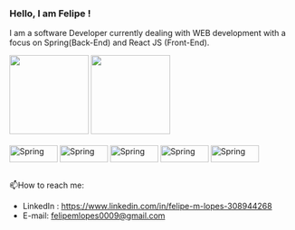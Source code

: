 ###  Hello, I am Felipe ! 
I am a software Developer currently dealing with WEB development with a focus on Spring(Back-End) and React JS (Front-End).
<div>
    <img height="140" src="https://github-readme-stats-ten-gilt.vercel.app/api?username=lopesmfelipe&show_icons=true&theme=dark&count_private=true">
    <img height="140" src="https://github-readme-stats-ten-gilt.vercel.app/api/top-langs/?username=lopesmfelipe&layout=compact&theme=dark">
</div>

<div style="display: inline_block"><br>
 <img align="center" alt="Spring" height="30" width="85" src="https://img.shields.io/badge/Java-ED8B00?style=for-the-badge&logo=openjdk&logoColor=white">
 <img align="center" alt="Spring" height="30" width="85" src="https://img.shields.io/badge/Spring-6DB33F?style=for-the-badge&logo=spring&logoColor=white">
 <img align="center" alt="Spring" height="30" width="85" src="https://img.shields.io/badge/JavaScript-323330?style=for-the-badge&logo=javascript&logoColor=F7DF1E">
 <img align="center" alt="Spring" height="30" width="85" src="https://img.shields.io/badge/HTML5-E34F26?style=for-the-badge&logo=html5&logoColor=white">
 <img align="center" alt="Spring" height="30" width="85" src="https://img.shields.io/badge/CSS3-1572B6?style=for-the-badge&logo=css3&logoColor=whitee">
</div><br> 


📫How to reach me:
 - LinkedIn : https://www.linkedin.com/in/felipe-m-lopes-308944268
 - E-mail: felipemlopes0009@gmail.com
